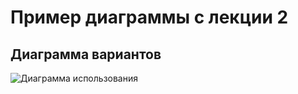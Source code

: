 # Пример диаграммы с лекции 2

## Диаграмма вариантов

![Диаграмма использования](http://www.plantuml.com/plantuml/proxy?cache=no&src=https://github.com/is-uml-y25/lectures/raw/main/lecture-02/use-case.puml)
